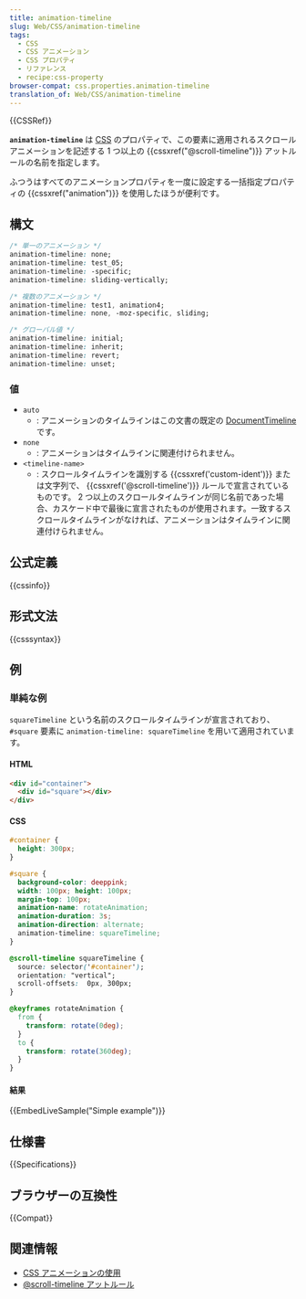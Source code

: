 ```yaml
---
title: animation-timeline
slug: Web/CSS/animation-timeline
tags:
  - CSS
  - CSS アニメーション
  - CSS プロパティ
  - リファレンス
  - recipe:css-property
browser-compat: css.properties.animation-timeline
translation_of: Web/CSS/animation-timeline
---
```

{{CSSRef}}

**`animation-timeline`** は [CSS](/ja/docs/Web/CSS) のプロパティで、この要素に適用されるスクロールアニメーションを記述する 1 つ以上の {{cssxref("@scroll-timeline")}} アットルールの名前を指定します。

<!-- {{EmbedInteractiveExample("pages/css/animation-name.html")}} -->

ふつうはすべてのアニメーションプロパティを一度に設定する一括指定プロパティの {{cssxref("animation")}} を使用したほうが便利です。

## 構文

```css
/* 単一のアニメーション */
animation-timeline: none;
animation-timeline: test_05;
animation-timeline: -specific;
animation-timeline: sliding-vertically;

/* 複数のアニメーション */
animation-timeline: test1, animation4;
animation-timeline: none, -moz-specific, sliding;

/* グローバル値 */
animation-timeline: initial;
animation-timeline: inherit;
animation-timeline: revert;
animation-timeline: unset;
```

### 値

- `auto`
  - : アニメーションのタイムラインはこの文書の既定の [DocumentTimeline](/ja/docs/Web/API/DocumentTimeline) です。
- `none`
  - : アニメーションはタイムラインに関連付けられません。
- `<timeline-name>`
  - : スクロールタイムラインを識別する {{cssxref('custom-ident')}} または文字列で、 {{cssxref('@scroll-timeline')}} ルールで宣言されているものです。 2 つ以上のスクロールタイムラインが同じ名前であった場合、カスケード中で最後に宣言されたものが使用されます。一致するスクロールタイムラインがなければ、アニメーションはタイムラインに関連付けられません。

## 公式定義

{{cssinfo}}

## 形式文法

{{csssyntax}}

## 例

### 単純な例

`squareTimeline` という名前のスクロールタイムラインが宣言されており、 `#square` 要素に `animation-timeline: squareTimeline` を用いて適用されています。

#### HTML

```html
<div id="container">
  <div id="square"></div>
</div>
```

#### CSS

```css
#container {
  height: 300px;
}

#square {
  background-color: deeppink;
  width: 100px; height: 100px;
  margin-top: 100px;
  animation-name: rotateAnimation;
  animation-duration: 3s;
  animation-direction: alternate;
  animation-timeline: squareTimeline;
}

@scroll-timeline squareTimeline {
  source: selector('#container');
  orientation: "vertical";
  scroll-offsets:  0px, 300px;
}

@keyframes rotateAnimation {
  from {
    transform: rotate(0deg);
  }
  to {
    transform: rotate(360deg);
  }
}
```

#### 結果

{{EmbedLiveSample("Simple example")}}

## 仕様書

{{Specifications}}

## ブラウザーの互換性

{{Compat}}

## 関連情報

- [CSS アニメーションの使用](/ja/docs/Web/CSS/CSS_Animations/Using_CSS_animations)
- [@scroll-timeline アットルール](/ja/docs/Web/CSS/@scroll-timeline)
